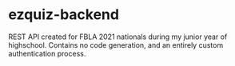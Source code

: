 # ezquiz-backend
REST API created for FBLA 2021 nationals during my junior year of highschool. Contains no code generation, and an entirely custom authentication process.

